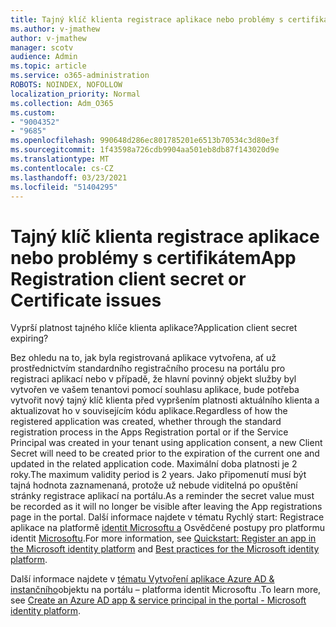 ```yaml
---
title: Tajný klíč klienta registrace aplikace nebo problémy s certifikátem
ms.author: v-jmathew
author: v-jmathew
manager: scotv
audience: Admin
ms.topic: article
ms.service: o365-administration
ROBOTS: NOINDEX, NOFOLLOW
localization_priority: Normal
ms.collection: Adm_O365
ms.custom:
- "9004352"
- "9685"
ms.openlocfilehash: 990648d286ec801785201e6513b70534c3d80e3f
ms.sourcegitcommit: 1f43598a726cdb9904aa501eb8db87f143020d9e
ms.translationtype: MT
ms.contentlocale: cs-CZ
ms.lasthandoff: 03/23/2021
ms.locfileid: "51404295"
---
```

# <a name="app-registration-client-secret-or-certificate-issues"></a><span data-ttu-id="f5b7e-102">Tajný klíč klienta registrace aplikace nebo problémy s certifikátem</span><span class="sxs-lookup"><span data-stu-id="f5b7e-102">App Registration client secret or Certificate issues</span></span>

<span data-ttu-id="f5b7e-103">Vyprší platnost tajného klíče klienta aplikace?</span><span class="sxs-lookup"><span data-stu-id="f5b7e-103">Application client secret expiring?</span></span>

<span data-ttu-id="f5b7e-104">Bez ohledu na to, jak byla registrovaná aplikace vytvořena, ať už prostřednictvím standardního registračního procesu na portálu pro registraci aplikací nebo v případě, že hlavní povinný objekt služby byl vytvořen ve vašem tenantovi pomocí souhlasu aplikace, bude potřeba vytvořit nový tajný klíč klienta před vypršením platnosti aktuálního klienta a aktualizovat ho v souvisejícím kódu aplikace.</span><span class="sxs-lookup"><span data-stu-id="f5b7e-104">Regardless of how the registered application was created, whether through the standard registration process in the Apps Registration portal or if the Service Principal was created in your tenant using application consent, a new Client Secret will need to be created prior to the expiration of the current one and updated in the related application code.</span></span> <span data-ttu-id="f5b7e-105">Maximální doba platnosti je 2 roky.</span><span class="sxs-lookup"><span data-stu-id="f5b7e-105">The maximum validity period is 2 years.</span></span> <span data-ttu-id="f5b7e-106">Jako připomenutí musí být tajná hodnota zaznamenaná, protože už nebude viditelná po opuštění stránky registrace aplikací na portálu.</span><span class="sxs-lookup"><span data-stu-id="f5b7e-106">As a reminder the secret value must be recorded as it will no longer be visible after leaving the App registrations page in the portal.</span></span> <span data-ttu-id="f5b7e-107">Další informace najdete v tématu Rychlý start: Registrace aplikace na platformě [identit Microsoftu a](https://docs.microsoft.com/azure/active-directory/develop/quickstart-register-app) Osvědčené postupy pro platformu identit [Microsoftu](https://docs.microsoft.com/azure/active-directory/develop/identity-platform-integration-checklist#security).</span><span class="sxs-lookup"><span data-stu-id="f5b7e-107">For more information, see [Quickstart: Register an app in the Microsoft identity platform](https://docs.microsoft.com/azure/active-directory/develop/quickstart-register-app) and [Best practices for the Microsoft identity platform](https://docs.microsoft.com/azure/active-directory/develop/identity-platform-integration-checklist#security).</span></span>

<span data-ttu-id="f5b7e-108">Další informace najdete v [tématu Vytvoření aplikace Azure AD & instančního](https://docs.microsoft.com/azure/active-directory/develop/howto-create-service-principal-portal)objektu na portálu – platforma identit Microsoftu .</span><span class="sxs-lookup"><span data-stu-id="f5b7e-108">To learn more, see [Create an Azure AD app & service principal in the portal - Microsoft identity platform](https://docs.microsoft.com/azure/active-directory/develop/howto-create-service-principal-portal).</span></span>
